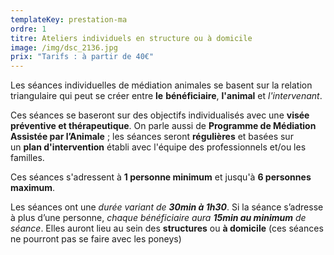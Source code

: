 ```yaml
---
templateKey: prestation-ma
ordre: 1
titre: Ateliers individuels en structure ou à domicile
image: /img/dsc_2136.jpg
prix: "Tarifs : à partir de 40€"
---
```

Les séances individuelles de médiation animales se basent sur la relation triangulaire qui peut se créer entre **le** **bénéficiaire**, **l'animal** et *l'intervenant*.

Ces séances se baseront sur des objectifs individualisés avec une **visée préventive et thérapeutique**. On parle aussi de **Programme de Médiation Assistée par l’Animale** ; les séances seront **régulières** et basées sur un **plan d'intervention** établi avec l'équipe des professionnels et/ou les familles.

Ces séances s'adressent à **1 personne minimum** et jusqu'à **6 personnes maximum**. 

Les séances ont une *durée variant de **30min à 1h30***. Si la séance s’adresse à plus d’une personne, *chaque bénéficiaire aura **15min au minimum** de séance*. Elles auront lieu au sein des **structures** ou **à domicile** (ces séances ne pourront pas se faire avec les poneys)